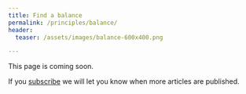 ```yaml
---
title: Find a balance
permalink: /principles/balance/
header:
  teaser: /assets/images/balance-600x400.png

---
```

This page is coming soon.

If you [subscribe](/subscribe/) we will let you know when more articles are published.
